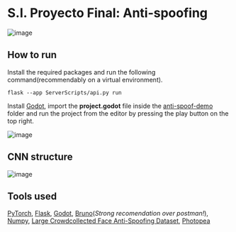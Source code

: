 # S.I. Proyecto Final: Anti-spoofing
![image](https://github.com/user-attachments/assets/0e29d186-027c-4efa-bb2e-13ed092c301e)
## How to run
Install the required packages and run the following command(recommendably on a virtual environment).
```
flask --app ServerScripts/api.py run
```
Install [Godot](https://godotengine.org/), import the **project.godot** file inside the [anti-spoof-demo](https://github.com/unaiLarra/SI_Proyecto_Final/tree/main/anti-spoof-demo) folder and run the project from the editor by pressing the play button on the top right.

![image](https://github.com/user-attachments/assets/d5b20eef-3041-491c-bcaf-3d148ba833f9)

## CNN structure
![image](https://github.com/user-attachments/assets/c8291f3c-2e47-44c3-9d1c-b4592ba3eae0)

## Tools used
[PyTorch](https://pytorch.org/),
[Flask](https://flask.palletsprojects.com/en/stable/),
[Godot](https://godotengine.org/),
[Bruno](https://www.usebruno.com/)(*Strong recomendation over postman!*),
[Numpy](https://numpy.org/),
[Large Crowdcollected Face Anti-Spoofing Dataset](https://www.kaggle.com/datasets/faber24/lcc-fasd),
[Photopea](https://www.photopea.com/)
